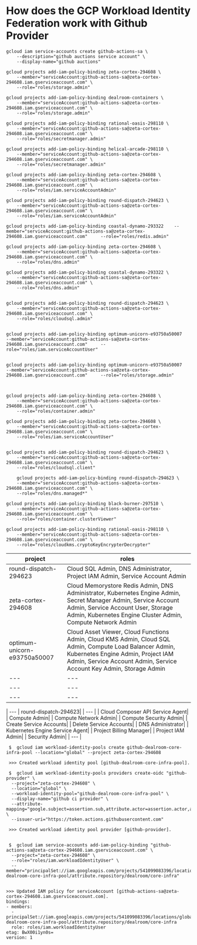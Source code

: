# How does the GCP Workload Identity Federation work with Github Provider

```
gcloud iam service-accounts create github-actions-sa \
    --description="github auctions service account" \
    --display-name="github auctions"

gcloud projects add-iam-policy-binding zeta-cortex-294608 \
    --member="serviceAccount:github-actions-sa@zeta-cortex-294608.iam.gserviceaccount.com" \
    --role="roles/storage.admin"

gcloud projects add-iam-policy-binding dealroom-containers \
    --member="serviceAccount:github-actions-sa@zeta-cortex-294608.iam.gserviceaccount.com" \
    --role="roles/storage.admin"

gcloud projects add-iam-policy-binding rational-oasis-298110 \
    --member="serviceAccount:github-actions-sa@zeta-cortex-294608.iam.gserviceaccount.com" \
    --role="roles/secretmanager.admin"

gcloud projects add-iam-policy-binding helical-arcade-298110 \
    --member="serviceAccount:github-actions-sa@zeta-cortex-294608.iam.gserviceaccount.com" \
    --role="roles/secretmanager.admin"

gcloud projects add-iam-policy-binding zeta-cortex-294608 \
    --member="serviceAccount:github-actions-sa@zeta-cortex-294608.iam.gserviceaccount.com" \
    --role="roles/iam.serviceAccountAdmin"

gcloud projects add-iam-policy-binding round-dispatch-294623 \
    --member="serviceAccount:github-actions-sa@zeta-cortex-294608.iam.gserviceaccount.com" \
    --role="roles/iam.serviceAccountAdmin"

gcloud projects add-iam-policy-binding coastal-dynamo-293322    --member="serviceAccount:github-actions-sa@zeta-cortex-294608.iam.gserviceaccount.com"     --role="roles/redis.admin"

gcloud projects add-iam-policy-binding zeta-cortex-294608 \
    --member="serviceAccount:github-actions-sa@zeta-cortex-294608.iam.gserviceaccount.com" \
    --role="roles/dns.admin"

gcloud projects add-iam-policy-binding coastal-dynamo-293322 \
    --member="serviceAccount:github-actions-sa@zeta-cortex-294608.iam.gserviceaccount.com" \
    --role="roles/dns.admin"


gcloud projects add-iam-policy-binding round-dispatch-294623 \
    --member="serviceAccount:github-actions-sa@zeta-cortex-294608.iam.gserviceaccount.com" \
    --role="roles/cloudsql.admin"


gcloud projects add-iam-policy-binding optimum-unicorn-e93750a50007     --member="serviceAccount:github-actions-sa@zeta-cortex-294608.iam.gserviceaccount.com"     --role="roles/iam.serviceAccountUser"


gcloud projects add-iam-policy-binding optimum-unicorn-e93750a50007    --member="serviceAccount:github-actions-sa@zeta-cortex-294608.iam.gserviceaccount.com"     --role="roles/storage.admin"



gcloud projects add-iam-policy-binding zeta-cortex-294608 \
    --member="serviceAccount:github-actions-sa@zeta-cortex-294608.iam.gserviceaccount.com" \
    --role="roles/container.admin"

gcloud projects add-iam-policy-binding zeta-cortex-294608 \
    --member="serviceAccount:github-actions-sa@zeta-cortex-294608.iam.gserviceaccount.com" \
    --role="roles/iam.serviceAccountUser"


gcloud projects add-iam-policy-binding round-dispatch-294623 \
    --member="serviceAccount:github-actions-sa@zeta-cortex-294608.iam.gserviceaccount.com" \
    --role="roles/cloudsql.client"

    gcloud projects add-iam-policy-binding round-dispatch-294623 \
    --member="serviceAccount:github-actions-sa@zeta-cortex-294608.iam.gserviceaccount.com" \
    --role="roles/dns.managed*"

gcloud projects add-iam-policy-binding black-burner-297510 \
    --member="serviceAccount:github-actions-sa@zeta-cortex-294608.iam.gserviceaccount.com" \
    --role="roles/container.clusterViewer"

gcloud projects add-iam-policy-binding rational-oasis-298110 \
    --member="serviceAccount:github-actions-sa@zeta-cortex-294608.iam.gserviceaccount.com" \
    --role="roles/cloudkms.cryptoKeyEncrypterDecrypter"
```



| project | roles               |
|   ---   |  ---                |
| round-dispatch-294623   |  Cloud SQL Admin, DNS Administrator, Project IAM Admin, Service Account Admin  |
|   zeta-cortex-294608   |  Cloud Memorystore Redis Admin, DNS Administrator, Kubernetes Engine Admin, Secret Manager Admin, Service Account Admin, Service Account User, Storage Admin, Kubernetes Engine Cluster Admin, Compute Network Admin               |
|   optimum-unicorn-e93750a50007   |  Cloud Asset Viewer, Cloud Functions Admin, Cloud KMS Admin, Cloud SQL Admin, Compute Load Balancer Admin, Kubernetes Engine Admin, Project IAM Admin, Service Account Admin, Service Account Key Admin, Storage Admin              |
|   ---   |  ---                |
|   ---   |  ---                |
|   ---   |  ---                |



|   ---   |
round-dispatch-294623| 
|   ---   |
| Cloud Composer API Service Agent| 
| Compute Admin| 
| Compute Network Admin| 
| Compute Security Admin| 
| Create Service Accounts| 
| Delete Service Accounts| 
| DNS Administrator| 
| Kubernetes Engine Service Agent| 
| Project Billing Manager| 
| Project IAM Admin| 
| Security Admin| 
|   ---   |




```
 $  gcloud iam workload-identity-pools create github-dealroom-core-infra-pool --location="global" --project zeta-cortex-294608

 >>> Created workload identity pool [github-dealroom-core-infra-pool].

 $  gcloud iam workload-identity-pools providers create-oidc "github-provider" \
  --project="zeta-cortex-294608" \
  --location="global" \
  --workload-identity-pool="github-dealroom-core-infra-pool" \
  --display-name="github ci provider" \
  --attribute-mapping="google.subject=assertion.sub,attribute.actor=assertion.actor,attribute.aud=assertion.aud" \
  --issuer-uri="https://token.actions.githubusercontent.com"

 >>> Created workload identity pool provider [github-provider].

 
 $  gcloud iam service-accounts add-iam-policy-binding "github-actions-sa@zeta-cortex-294608.iam.gserviceaccount.com" \
  --project="zeta-cortex-294608" \
  --role="roles/iam.workloadIdentityUser" \
  --member="principalSet://iam.googleapis.com/projects/541099083396/locations/global/workloadIdentityPools/github-dealroom-core-infra-pool/attribute.repository/dealroom/core-infra"


>>> Updated IAM policy for serviceAccount [github-actions-sa@zeta-cortex-294608.iam.gserviceaccount.com].
bindings:
- members:
  - principalSet://iam.googleapis.com/projects/541099083396/locations/global/workloadIdentityPools/github-dealroom-core-infra-pool/attribute.repository/dealroom/core-infra
  role: roles/iam.workloadIdentityUser
etag: BwX00i1yn0s=
version: 1



```